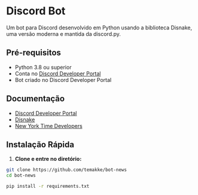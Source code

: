 # Discord Bot

Um bot para Discord desenvolvido em Python usando a biblioteca Disnake, uma versão moderna e mantida da discord.py.

## Pré-requisitos

- Python 3.8 ou superior
- Conta no [Discord Developer Portal](https://discord.com/developers/applications)
- Bot criado no Discord Developer Portal

## Documentação

- [Discord Developer Portal](https://discord.com/developers/applications)
- [Disnake](https://docs.disnake.dev/en/stable/)
- [New York Time Developers](https://developer.nytimes.com/apis)

## Instalação Rápida

1. **Clone e entre no diretório:**
```bash
git clone https://github.com/temakke/bot-news
cd bot-news 

pip install -r requirements.txt

